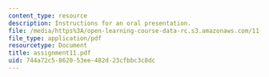 ```yaml
---
content_type: resource
description: Instructions for an oral presentation.
file: /media/https%3A/open-learning-course-data-rc.s3.amazonaws.com/11-229-advanced-writing-seminar-spring-2004/744a72c5862053ee482d23cfbbc3c8dc_assignment11.pdf
file_type: application/pdf
resourcetype: Document
title: assignment11.pdf
uid: 744a72c5-8620-53ee-482d-23cfbbc3c8dc
---
```


